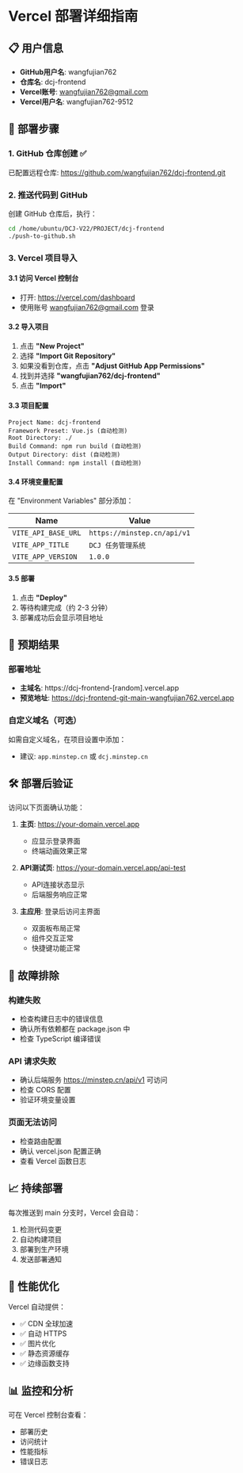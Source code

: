 # Vercel 部署详细指南

## 📋 用户信息
- **GitHub用户名**: wangfujian762
- **仓库名**: dcj-frontend  
- **Vercel账号**: wangfujian762@gmail.com
- **Vercel用户名**: wangfujian762-9512

## 🚀 部署步骤

### 1. GitHub 仓库创建 ✅
已配置远程仓库: https://github.com/wangfujian762/dcj-frontend.git

### 2. 推送代码到 GitHub
创建 GitHub 仓库后，执行：
```bash
cd /home/ubuntu/DCJ-V22/PROJECT/dcj-frontend
./push-to-github.sh
```

### 3. Vercel 项目导入

#### 3.1 访问 Vercel 控制台
- 打开: https://vercel.com/dashboard
- 使用账号 wangfujian762@gmail.com 登录

#### 3.2 导入项目
1. 点击 **"New Project"**
2. 选择 **"Import Git Repository"**
3. 如果没看到仓库，点击 **"Adjust GitHub App Permissions"**
4. 找到并选择 **"wangfujian762/dcj-frontend"**
5. 点击 **"Import"**

#### 3.3 项目配置
```
Project Name: dcj-frontend
Framework Preset: Vue.js (自动检测)
Root Directory: ./
Build Command: npm run build (自动检测)
Output Directory: dist (自动检测)
Install Command: npm install (自动检测)
```

#### 3.4 环境变量配置
在 "Environment Variables" 部分添加：

| Name | Value |
|------|-------|
| `VITE_API_BASE_URL` | `https://minstep.cn/api/v1` |
| `VITE_APP_TITLE` | `DCJ 任务管理系统` |
| `VITE_APP_VERSION` | `1.0.0` |

#### 3.5 部署
1. 点击 **"Deploy"**
2. 等待构建完成（约 2-3 分钟）
3. 部署成功后会显示项目地址

## 🔗 预期结果

### 部署地址
- **主域名**: https://dcj-frontend-[random].vercel.app
- **预览地址**: https://dcj-frontend-git-main-wangfujian762.vercel.app

### 自定义域名（可选）
如需自定义域名，在项目设置中添加：
- 建议: `app.minstep.cn` 或 `dcj.minstep.cn`

## 🛠️ 部署后验证

访问以下页面确认功能：

1. **主页**: https://your-domain.vercel.app
   - 应显示登录界面
   - 终端动画效果正常

2. **API测试页**: https://your-domain.vercel.app/api-test
   - API连接状态显示
   - 后端服务响应正常

3. **主应用**: 登录后访问主界面
   - 双面板布局正常
   - 组件交互正常
   - 快捷键功能正常

## 🔧 故障排除

### 构建失败
- 检查构建日志中的错误信息
- 确认所有依赖都在 package.json 中
- 检查 TypeScript 编译错误

### API 请求失败
- 确认后端服务 https://minstep.cn/api/v1 可访问
- 检查 CORS 配置
- 验证环境变量设置

### 页面无法访问
- 检查路由配置
- 确认 vercel.json 配置正确
- 查看 Vercel 函数日志

## 📈 持续部署

每次推送到 main 分支时，Vercel 会自动：
1. 检测代码变更
2. 自动构建项目
3. 部署到生产环境
4. 发送部署通知

## 🎯 性能优化

Vercel 自动提供：
- ✅ CDN 全球加速
- ✅ 自动 HTTPS
- ✅ 图片优化
- ✅ 静态资源缓存
- ✅ 边缘函数支持

## 📊 监控和分析

可在 Vercel 控制台查看：
- 部署历史
- 访问统计
- 性能指标
- 错误日志



